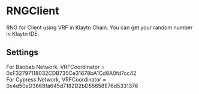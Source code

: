 # RNGClient
RNG for Client using VRF in Klaytn Chain. You can get your random number in Klaytn IDE.

## Settings
For Baobab Network, VRFCoordinator = 0xF32797118032CDB735Ce31678bA1Cd8A0fd7cc42   
For Cypress Network, VRFCoordinator = 0x4d50eD3668fa645d7182D2bD55658E76d5331376
